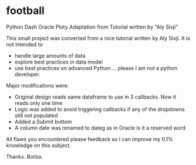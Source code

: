 # football
Python Dash Oracle Ploty Adaptation from Tutorial written by "Aly Sivji"

This small project was converted from a nice tutorial written by Aly Sivji. 
It is not intended to
   - handle large amounts of data
   - explore best practices in data model
   - use best practices on advanced Python ... please I am not a python developer.
   
Major modifications were:
   - Original design reads same dataframe to use in 3 callbacks. Now it reads only one time
   - Logic was added to avoid triggering callbacks if any of the dropdowns still not populated
   - Added a Submit bottom
   - A column date was renamed to dateg as in Oracle is it a reserved word
   
All flaws you encountered please feedback so I can improve my 0.1% knowledge on this subject.

Thanks.
Borba.
